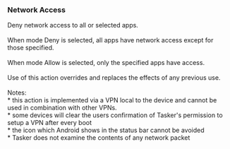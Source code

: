 ### Network Access

Deny network access to all or selected apps.\
\
When mode Deny is selected, all apps have network access except for
those specified.\
\
When mode Allow is selected, only the specified apps have access.\
\
Use of this action overrides and replaces the effects of any previous
use.\
\
Notes:\
\* this action is implemented via a VPN local to the device and cannot
be used in combination with other VPNs.\
\* some devices will clear the users confirmation of Tasker\'s
permission to setup a VPN after every boot\
\* the icon which Android shows in the status bar cannot be avoided\
\* Tasker does not examine the contents of any network packet

